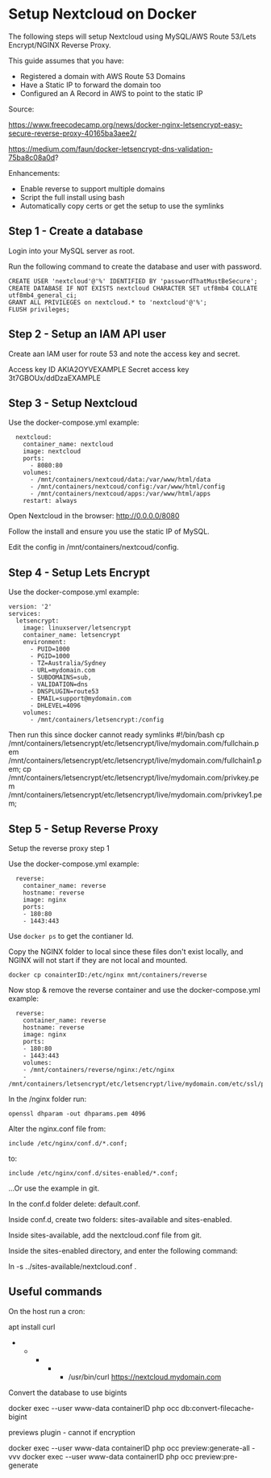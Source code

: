 # Setup Nextcloud on Docker

The following steps will setup Nextcloud using MySQL/AWS Route 53/Lets Encrypt/NGINX Reverse Proxy.

This guide assumes that you have:
* Registered a domain with AWS Route 53 Domains
* Have a Static IP to forward the domain too
* Configured an A Record in AWS to point to the static IP

Source:

https://www.freecodecamp.org/news/docker-nginx-letsencrypt-easy-secure-reverse-proxy-40165ba3aee2/

https://medium.com/faun/docker-letsencrypt-dns-validation-75ba8c08a0d?

Enhancements:
* Enable reverse to support multiple domains
* Script the full install using bash
* Automatically copy certs or get the setup to use the symlinks


## Step 1 - Create a database

Login into your MySQL server as root.

Run the following command to create the database and user with password.

```
CREATE USER 'nextcloud'@'%' IDENTIFIED BY 'passwordThatMustBeSecure';
CREATE DATABASE IF NOT EXISTS nextcloud CHARACTER SET utf8mb4 COLLATE utf8mb4_general_ci;
GRANT ALL PRIVILEGES on nextcloud.* to 'nextcloud'@'%';
FLUSH privileges;
```

## Step 2 - Setup an IAM API user

Create aan IAM user for route 53 and note the access key and secret.

Access key ID AKIA2OYVEXAMPLE
Secret access key 3t7GBOUx/ddDzaEXAMPLE

## Step 3 - Setup Nextcloud

Use the docker-compose.yml example:

```
  nextcloud:
    container_name: nextcloud
    image: nextcloud
    ports:
      - 8080:80
    volumes:
      - /mnt/containers/nextcoud/data:/var/www/html/data
      - /mnt/containers/nextcoud/config:/var/www/html/config
      - /mnt/containers/nextcoud/apps:/var/www/html/apps
    restart: always
```

Open Nextcloud in the browser: http://0.0.0.0/8080

Follow the install and ensure you use the static IP of MySQL.

Edit the config in /mnt/containers/nextcoud/config.


## Step 4 - Setup Lets Encrypt

Use the docker-compose.yml example:

```
version: '2'
services:
  letsencrypt:
    image: linuxserver/letsencrypt
    container_name: letsencrypt
    environment:
      - PUID=1000
      - PGID=1000
      - TZ=Australia/Sydney
      - URL=mydomain.com
      - SUBDOMAINS=sub,
      - VALIDATION=dns
      - DNSPLUGIN=route53
      - EMAIL=support@mydomain.com
      - DHLEVEL=4096
    volumes:
      - /mnt/containers/letsencrypt:/config
```

Then run this since docker cannot ready symlinks
#!/bin/bash
cp /mnt/containers/letsencrypt/etc/letsencrypt/live/mydomain.com/fullchain.pem /mnt/containers/letsencrypt/etc/letsencrypt/live/mydomain.com/fullchain1.pem; 
cp /mnt/containers/letsencrypt/etc/letsencrypt/live/mydomain.com/privkey.pem /mnt/containers/letsencrypt/etc/letsencrypt/live/mydomain.com/privkey1.pem;


## Step 5 - Setup Reverse Proxy

Setup the reverse proxy step 1

Use the docker-compose.yml example:

```
  reverse:
    container_name: reverse
    hostname: reverse
    image: nginx
    ports:
    - 180:80
    - 1443:443
```

Use ```docker ps``` to get the contianer Id.

Copy the NGINX folder to local since these files don't exist locally, and NGINX will not start if they are not local and mounted.

```
docker cp conainterID:/etc/nginx mnt/containers/reverse
```

Now stop & remove the reverse container and use the docker-compose.yml example:
```
  reverse:
    container_name: reverse
    hostname: reverse
    image: nginx
    ports:
    - 180:80
    - 1443:443
    volumes:
    - /mnt/containers/reverse/nginx:/etc/nginx
    - /mnt/containers/letsencrypt/etc/letsencrypt/live/mydomain.com/etc/ssl/private
```

In the /nginx folder run:
```
openssl dhparam -out dhparams.pem 4096
```

Alter the nginx.conf file from:
```
include /etc/nginx/conf.d/*.conf;
```

to:
```
include /etc/nginx/conf.d/sites-enabled/*.conf;
```

...Or use the example in git.


In the conf.d folder delete: default.conf.

Inside conf.d, create two folders: sites-available and sites-enabled. 

Inside sites-available, add the nextcloud.conf file from git.

Inside the sites-enabled directory, and enter the following command:

ln -s ../sites-available/nextcloud.conf .

## Useful commands

On the host run a cron:

apt install curl
* * * * * /usr/bin/curl https://nextcloud.mydomain.com

Convert the database to use bigints

docker exec --user www-data containerID php occ db:convert-filecache-bigint

previews plugin - cannot if encryption

docker exec --user www-data containerID php occ preview:generate-all -vvv
docker exec --user www-data containerID php occ preview:pre-generate




